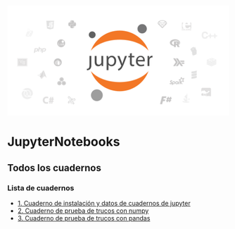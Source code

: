 ![](images/descarga.png)

# JupyterNotebooks
## Todos los cuadernos

### Lista de cuadernos

 * [1.  Cuaderno de instalación y datos de cuadernos de jupyter](Instalacion.md)
 * [2.  Cuaderno de prueba de trucos con numpy](trucos_Numpy.md)
 * [3.  Cuaderno de prueba de trucos con pandas](trucos_Numpy.md)